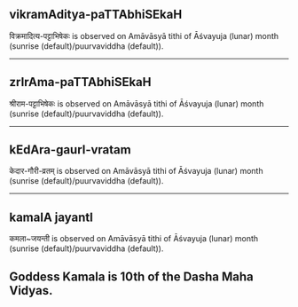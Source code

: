 ## vikramAditya-paTTAbhiSEkaH

विक्रमादित्य-पट्टाभिषेकः is observed on Amāvāsyā tithi of Āśvayuja (lunar) month (sunrise (default)/puurvaviddha (default)).


---
## zrIrAma-paTTAbhiSEkaH

श्रीराम-पट्टाभिषेकः is observed on Amāvāsyā tithi of Āśvayuja (lunar) month (sunrise (default)/puurvaviddha (default)).


---
## kEdAra-gaurI-vratam

केदार-गौरी-व्रतम् is observed on Amāvāsyā tithi of Āśvayuja (lunar) month (sunrise (default)/puurvaviddha (default)).


---
## kamalA jayantI

कमला~जयन्ती is observed on Amāvāsyā tithi of Āśvayuja (lunar) month (sunrise (default)/puurvaviddha (default)).

Goddess Kamala is 10th of the Dasha Maha Vidyas.
---
